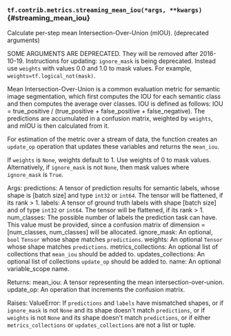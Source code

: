 ### `tf.contrib.metrics.streaming_mean_iou(*args, **kwargs)` {#streaming_mean_iou}

Calculate per-step mean Intersection-Over-Union (mIOU). (deprecated arguments)

SOME ARGUMENTS ARE DEPRECATED. They will be removed after 2016-10-19.
Instructions for updating:
`ignore_mask` is being deprecated. Instead use `weights` with values 0.0 and 1.0 to mask values. For example, `weights=tf.logical_not(mask)`.

  Mean Intersection-Over-Union is a common evaluation metric for
  semantic image segmentation, which first computes the IOU for each
  semantic class and then computes the average over classes.
  IOU is defined as follows:
    IOU = true_positive / (true_positive + false_positive + false_negative).
  The predictions are accumulated in a confusion matrix, weighted by `weights`,
  and mIOU is then calculated from it.

  For estimation of the metric over a stream of data, the function creates an
  `update_op` operation that updates these variables and returns the `mean_iou`.

  If `weights` is `None`, weights default to 1. Use weights of 0 to mask values.
  Alternatively, if `ignore_mask` is not `None`, then mask values where
  `ignore_mask` is `True`.

  Args:
    predictions: A tensor of prediction results for semantic labels, whose
      shape is [batch size] and type `int32` or `int64`. The tensor will be
      flattened, if its rank > 1.
    labels: A tensor of ground truth labels with shape [batch size] and of
      type `int32` or `int64`. The tensor will be flattened, if its rank > 1.
    num_classes: The possible number of labels the prediction task can
      have. This value must be provided, since a confusion matrix of
      dimension = [num_classes, num_classes] will be allocated.
    ignore_mask: An optional, `bool` `Tensor` whose shape matches `predictions`.
    weights: An optional `Tensor` whose shape matches `predictions`.
    metrics_collections: An optional list of collections that `mean_iou`
      should be added to.
    updates_collections: An optional list of collections `update_op` should be
      added to.
    name: An optional variable_scope name.

  Returns:
    mean_iou: A tensor representing the mean intersection-over-union.
    update_op: An operation that increments the confusion matrix.

  Raises:
    ValueError: If `predictions` and `labels` have mismatched shapes, or if
      `ignore_mask` is not `None` and its shape doesn't match `predictions`, or
      if `weights` is not `None` and its shape doesn't match `predictions`, or
      if either `metrics_collections` or `updates_collections` are not a list or
      tuple.

